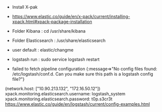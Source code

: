 - Install X-pak
- https://www.elastic.co/guide/en/x-pack/current/installing-xpack.html#xpack-package-installation
- Folder Kibana : cd /usr/share/kibana
- Folder Elasticsearch : /usr/share/elasticsearch
- user default : elastic/changme
- logstash run : sudo service logstash restart

- failed to fetch pipeline configuration {:message=>"No config files found: /etc/logstash/conf.d. Can you make sure this path is a logstash config file?"} 

(network.host: ["10.90.213.132", "172.16.50.12"])
xpack.monitoring.elasticsearch.username: logstash_system
xpack.monitoring.elasticsearch.password: t0p.s3cr3t
https://www.elastic.co/guide/en/logstash/current/config-examples.html
